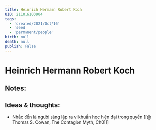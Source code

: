 ```yaml
---
title: Heinrich Hermann Robert Koch
UID: 211016103904
tags:
  - 'created/2021/Oct/16'
  - 'seed'
  - 'permanent/people'
birth: null
death: null
publish: False
---
```

# Heinrich Hermann Robert Koch

## Notes:

## Ideas & thoughts:
- Nhắc đến là người sáng lập ra vi khuẩn học hiện đại trong quyển [[@ Thomas S. Cowan, The Contagion Myth, Ch01]]
